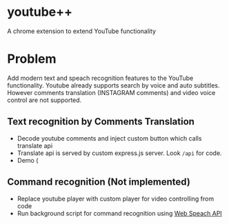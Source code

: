 # youtube++
A chrome extension to extend YouTube functionality

# Problem

Add modern text and speach recognition features to the YouTube functionality.
Youtube already supports search by voice and auto subtitles. However comments translation (INSTAGRAM comments) and video voice control are not supported.

## Text recognition by Comments Translation

- Decode youtube comments and inject custom button which calls translate api
- Translate api is served by custom express.js server. Look `/api` for code. 
- Demo (

## Command recognition (Not implemented)

- Replace youtube player with custom player for video controlling from code
- Run background script for command recognition using [Web Speach API](https://developer.mozilla.org/en-US/docs/Web/API/Web_Speech_API/Using_the_Web_Speech_API)
